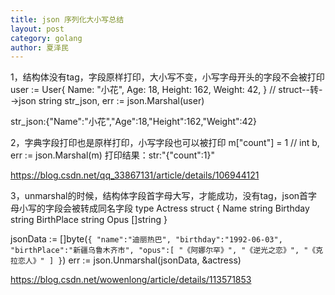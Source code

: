 ```yaml
---
title: json 序列化大小写总结
layout: post
category: golang
author: 夏泽民
---
```

1，结构体没有tag，字段原样打印，大小写不变，小写字母开头的字段不会被打印
user := User{
	Name:   "小花",
	Age:    18,
	Height: 162,
	Weight: 42,
}
// struct--转-->json string
str_json, err := json.Marshal(user)

str_json:{"Name":"小花","Age":18,"Height":162,"Weight":42}

2，字典字段打印也是原样打印，小写字段也可以被打印
m["count"] = 1 // int
b, err := json.Marshal(m)
打印结果：str:"{\"count\":1}"

https://blog.csdn.net/qq_33867131/article/details/106944121
<!-- more -->
3，unmarshal的时候，结构体字段首字母大写，才能成功，没有tag，json首字母小写的字段会被转成同名字段
type Actress struct {
   Name       string
   Birthday   string
   BirthPlace string
   Opus       []string
}

  jsonData := []byte(`{
      "name":"迪丽热巴",
      "birthday":"1992-06-03",
      "birthPlace":"新疆乌鲁木齐市",
      "opus":[
         "《阿娜尔罕》",
         "《逆光之恋》",
         "《克拉恋人》"
      ]
   }`)
  err := json.Unmarshal(jsonData, &actress)

https://blog.csdn.net/wowenlong/article/details/113571853



